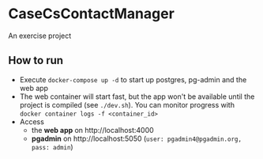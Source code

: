 # CaseCsContactManager
An exercise project

## How to run
- Execute `docker-compose up -d` to start up postgres, pg-admin and the web app
- The web container will start fast, but the app won't be available until the project is compiled (see `./dev.sh`). You can monitor progress with `docker container logs -f <container_id>`
- Access 
  - the **web app** on http://localhost:4000
  - **pgadmin** on http://localhost:5050 (`user: pgadmin4@pgadmin.org, pass: admin`)